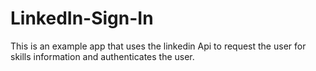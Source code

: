 LinkedIn-Sign-In
================

This is an example app that uses the linkedin Api to request the user for skills information and authenticates the user.
